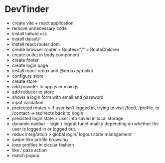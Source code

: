 # DevTinder

- create vite + react application
- remove unnecessary code 
- install tailwid css
- install daisyUI
- install react router dom
- create browser router > Routes="/" > RouteChildren 
- create outlet in body component
- create footer
- create login page
- install react-redux and @reduxjs/toolkit
- configure store 
- create store
- add provider to app.js or main.js
- add reducer to store
- shows a login form with email and password
- input validation
- protected routes > If user isn’t logged in, trying to visit /feed, /profile, or /contact → redirects back to /login
- presisted login state > user info saved in local storage
- dynamic navbar - login / logout functionality depending on whether the user is logged in or logged out.
- redux integration > global login/ logout state management
- swipe-like profile browsing
- loop profiles in cicular fashion
- like / pass action
- match popup